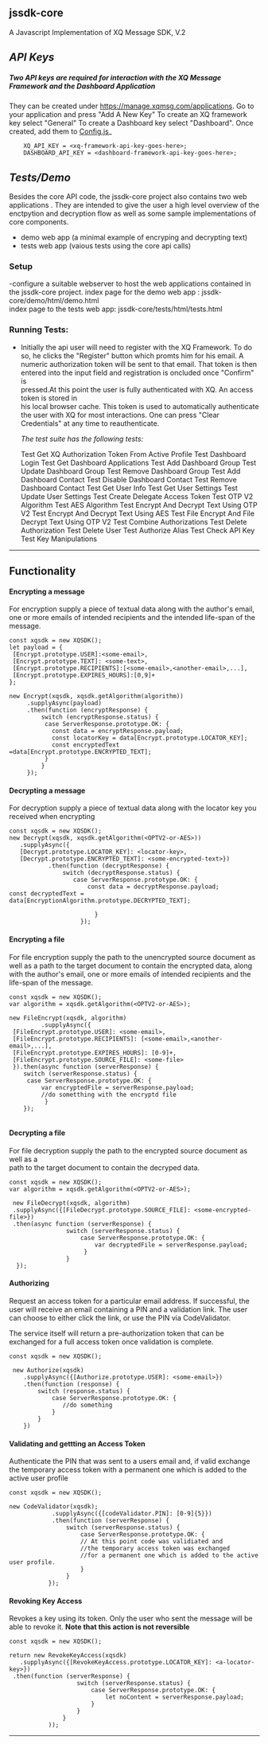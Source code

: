 ## jssdk-core

A Javascript Implementation of XQ Message SDK, V.2

## _API Keys_

##### Two API keys are required for interaction with the XQ Message Framework and the Dashboard Application

They can be created under https://manage.xqmsg.com/applications.
Go to your application  and press "Add A New Key"
To create an XQ framework key  select "General" To create a Dashboard key select "Dashboard".
Once  created, add them to  [Config.js](./src/com/xqmsg/sdk/v2/Config.js)_

````
	XQ_API_KEY = <xq-framework-api-key-goes-here>;
	DASHBOARD_API_KEY = <dashboard-framework-api-key-goes-here>;
````


## _Tests/Demo_
Besides the core API code, the jssdk-core  project also contains two web applications .
They are intended to give the user a high level overview of the enctpytion and decryption flow
as well as some sample implementations of  core components.
*  demo web app (a minimal  example of encryping and decrypting text)
*  tests web app (vaious tests using  the core api calls)

### Setup

-configure a suitable webserver to host the web applications contained in the  jssdk-core project.
index page for the demo web app :  jssdk-core/demo/html/demo.html  
index page to the tests web app:  jssdk-core/tests/html/tests.html

### Running Tests:

- Initially the api user will need to register with the XQ Framework.
  To do so, he clicks the "Register" button  which promts him for his email.
  A numeric authorization  token will be sent  to that email.
  That token is then entered into the input field and registration is oncluded once "Confirm" is   
  pressed.At this point the user is fully  authenticated with XQ. An access token is  stored in  
  his  local browser cache. This token is used to automatically authenticate the user with XQ  for
  most interactions. One can press "Clear Credentials" at any time to reauthenticate.

  _The  test suite has the following tests:_

  Test Get XQ Authorization Token From Active Profile
  Test Dashboard Login
  Test Get Dashboard Applications
  Test Add Dashboard Group
  Test Update Dashboard Group
  Test Remove Dashboard Group
  Test Add Dashboard Contact
  Test Disable Dashboard Contact
  Test Remove Dashboard Contact
  Test Get User Info
  Test Get User Settings
  Test Update User Settings
  Test Create Delegate Access Token
  Test OTP V2 Algorithm
  Test AES Algorithm
  Test Encrypt And Decrypt Text Using OTP V2
  Test Encrypt And Decrypt Text Using AES
  Test File Encrypt And File Decrypt Text Using OTP V2
  Test Combine Authorizations
  Test Delete Authorization
  Test Delete User
  Test Authorize Alias
  Test Check API Key
  Test Key Manipulations



------
## Functionality

#### Encrypting a message
For encryption supply a piece of textual data along with the author's email, one or more emails of intended
recipients and the intended life-span of the message.
```
const xqsdk = new XQSDK();               
let payload = {
 [Encrypt.prototype.USER]:<some-email>,                      
 [Encrypt.prototype.TEXT]: <some-text>,
 [Encrypt.prototype.RECIPIENTS]:[<some-email>,<another-email>,...],
 [Encrypt.prototype.EXPIRES_HOURS]:[0,9]+
};
              
new Encrypt(xqsdk, xqsdk.getAlgorithm(algorithm))
     .supplyAsync(payload)
     .then(function (encryptResponse) {
         switch (encryptResponse.status) {
          case ServerResponse.prototype.OK: {
            const data = encryptResponse.payload;
            const locatorKey = data[Encrypt.prototype.LOCATOR_KEY];
            const encryptedText =data[Encrypt.prototype.ENCRYPTED_TEXT];
          }
         }
     });
```
#### Decrypting a message
For decryption supply a piece of textual data along with the locator key you received when encrypting
```
const xqsdk = new XQSDK();
new Decrypt(xqsdk, xqsdk.getAlgorithm(<OPTV2-or-AES>))
   .supplyAsync({
   [Decrypt.prototype.LOCATOR_KEY]: <locator-key>,  
   [Decrypt.prototype.ENCRYPTED_TEXT]: <some-encrypted-text>})
           .then(function (decryptResponse) {
               switch (decryptResponse.status) {
                  case ServerResponse.prototype.OK: {
                      const data = decryptResponse.payload;
const decryptedText = data[EncryptionAlgorithm.prototype.DECRYPTED_TEXT];
                               
                        }
                    });
```
#### Encrypting a file
For file encryption supply the path to the unencrypted source document as well as a
path to the target document to contain the encrypted data, along with the author's email,
one or more emails of intended recipients and the life-span of the message.
```
const xqsdk = new XQSDK();
var algorithm = xqsdk.getAlgorithm(<OPTV2-or-AES>);

new FileEncrypt(xqsdk, algorithm)
         .supplyAsync({
 [FileEncrypt.prototype.USER]: <some-email>,
 [FileEncrypt.prototype.RECIPIENTS]: [<some-email>,<another-email>,...],
 [FileEncrypt.prototype.EXPIRES_HOURS]: [0-9]+,
 [FileEncrypt.prototype.SOURCE_FILE]: <some-file>
 }).then(async function (serverResponse) {
    switch (serverResponse.status) {
     case ServerResponse.prototype.OK: {
         var encryptedFile = serverResponse.payload;
         //do sometthing with the encryptd file         
          }
    });
                           
```
#### Decrypting a file
For file decryption supply the path to the encrypted source document as well as a <br> path to the target document to contain the decryped data.
```
const xqsdk = new XQSDK();
var algorithm = xqsdk.getAlgorithm(<OPTV2-or-AES>);

 new FileDecrypt(xqsdk, algorithm)
 .supplyAsync({[FileDecrypt.prototype.SOURCE_FILE]: <some-encrypted-file>})
 .then(async function (serverResponse) {
                switch (serverResponse.status) {
                    case ServerResponse.prototype.OK: {
                        var decryptedFile = serverResponse.payload;
                     }  
                }
  });
```
#### Authorizing
Request an access token for a particular email address. If successful, the user will receive an email containing a PIN and a validation link. The user can choose to either click the link, or use the PIN via CodeValidator.

The service itself will return a pre-authorization token that can be exchanged for a full access token once validation is complete.
```
const xqsdk = new XQSDK();

 new Authorize(xqsdk)
    .supplyAsync({[Authorize.prototype.USER]: <some-email>})
    .then(function (response) {
        switch (response.status) {
            case ServerResponse.prototype.OK: {
               //do something
            }
        }
    })
```
#### Validating and gettting an Access Token

Authenticate the PIN that was sent to a users email and, if valid exchange the  temporary access token with a permanent one which is added to the active user profile
```
const xqsdk = new XQSDK();
    
new CodeValidator(xqsdk);
            .supplyAsync({[codeValidator.PIN]: [0-9]{5}})
            .then(function (serverResponse) {
                switch (serverResponse.status) {
                    case ServerResponse.prototype.OK: {
                    // At this point code was validiated and 
                    //the temporary access token was exchanged 
                    //for a permanent one which is added to the active user profile.
                    }
                }
           });
```


#### Revoking Key Access
Revokes a key using its token. Only the user who sent the message will be able to revoke it. **Note that this action is not reversible**
```
const xqsdk = new XQSDK();

return new RevokeKeyAccess(xqsdk)
   .supplyAsync({[RevokeKeyAccess.prototype.LOCATOR_KEY]: <a-locator-key>})
 .then(function (serverResponse) {
                   switch (serverResponse.status) {
                       case ServerResponse.prototype.OK: {
                           let noContent = serverResponse.payload;
                       }  
                   }
               }
           ));
```
------